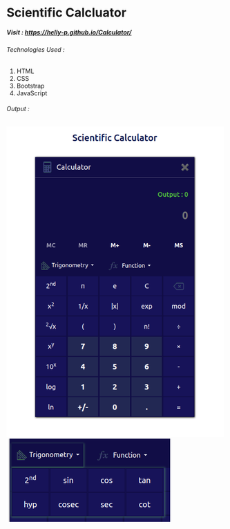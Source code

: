 # Scientific Calcluator


##### Visit : https://helly-p.github.io/Calculator/

###### Technologies Used : 
1. HTML
2. CSS
3. Bootstrap
4. JavaScript

###### Output :

<img src="./img/Output.png"/>
<img src="./img/trigo1.png"/>